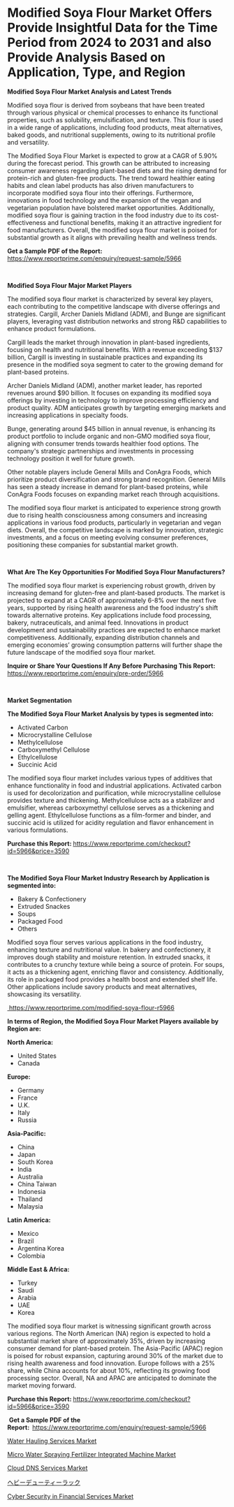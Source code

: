 <p><h1>Modified Soya Flour Market Offers Provide Insightful Data for the Time Period from 2024 to 2031 and also Provide Analysis Based on Application, Type, and Region</h1></p><p><strong>Modified Soya Flour Market Analysis and Latest Trends</strong></p>
<p><p>Modified soya flour is derived from soybeans that have been treated through various physical or chemical processes to enhance its functional properties, such as solubility, emulsification, and texture. This flour is used in a wide range of applications, including food products, meat alternatives, baked goods, and nutritional supplements, owing to its nutritional profile and versatility.</p><p>The Modified Soya Flour Market is expected to grow at a CAGR of 5.90% during the forecast period. This growth can be attributed to increasing consumer awareness regarding plant-based diets and the rising demand for protein-rich and gluten-free products. The trend toward healthier eating habits and clean label products has also driven manufacturers to incorporate modified soya flour into their offerings. Furthermore, innovations in food technology and the expansion of the vegan and vegetarian population have bolstered market opportunities. Additionally, modified soya flour is gaining traction in the food industry due to its cost-effectiveness and functional benefits, making it an attractive ingredient for food manufacturers. Overall, the modified soya flour market is poised for substantial growth as it aligns with prevailing health and wellness trends.</p></p>
<p><strong>Get a Sample PDF of the Report:&nbsp;</strong> <a href="https://www.reportprime.com/enquiry/request-sample/5966">https://www.reportprime.com/enquiry/request-sample/5966</a></p>
<p>&nbsp;</p>
<p><strong>Modified Soya Flour Major Market Players</strong></p>
<p><p>The modified soya flour market is characterized by several key players, each contributing to the competitive landscape with diverse offerings and strategies. Cargill, Archer Daniels Midland (ADM), and Bunge are significant players, leveraging vast distribution networks and strong R&D capabilities to enhance product formulations.</p><p>Cargill leads the market through innovation in plant-based ingredients, focusing on health and nutritional benefits. With a revenue exceeding $137 billion, Cargill is investing in sustainable practices and expanding its presence in the modified soya segment to cater to the growing demand for plant-based proteins.</p><p>Archer Daniels Midland (ADM), another market leader, has reported revenues around $90 billion. It focuses on expanding its modified soya offerings by investing in technology to improve processing efficiency and product quality. ADM anticipates growth by targeting emerging markets and increasing applications in specialty foods.</p><p>Bunge, generating around $45 billion in annual revenue, is enhancing its product portfolio to include organic and non-GMO modified soya flour, aligning with consumer trends towards healthier food options. The company's strategic partnerships and investments in processing technology position it well for future growth.</p><p>Other notable players include General Mills and ConAgra Foods, which prioritize product diversification and strong brand recognition. General Mills has seen a steady increase in demand for plant-based proteins, while ConAgra Foods focuses on expanding market reach through acquisitions.</p><p>The modified soya flour market is anticipated to experience strong growth due to rising health consciousness among consumers and increasing applications in various food products, particularly in vegetarian and vegan diets. Overall, the competitive landscape is marked by innovation, strategic investments, and a focus on meeting evolving consumer preferences, positioning these companies for substantial market growth.</p></p>
<p>&nbsp;</p>
<p><strong>What Are The Key Opportunities For Modified Soya Flour Manufacturers?</strong></p>
<p><p>The modified soya flour market is experiencing robust growth, driven by increasing demand for gluten-free and plant-based products. The market is projected to expand at a CAGR of approximately 6-8% over the next five years, supported by rising health awareness and the food industry's shift towards alternative proteins. Key applications include food processing, bakery, nutraceuticals, and animal feed. Innovations in product development and sustainability practices are expected to enhance market competitiveness. Additionally, expanding distribution channels and emerging economies’ growing consumption patterns will further shape the future landscape of the modified soya flour market.</p></p>
<p><strong>Inquire or Share Your Questions If Any Before Purchasing This Report:</strong> <a href="https://www.reportprime.com/enquiry/pre-order/5966">https://www.reportprime.com/enquiry/pre-order/5966</a></p>
<p>&nbsp;</p>
<p><strong>Market Segmentation</strong></p>
<p><strong>The Modified Soya Flour Market Analysis by types is segmented into:</strong></p>
<p><ul><li>Activated Carbon</li><li>Microcrystalline Cellulose</li><li>Methylcellulose</li><li>Carboxymethyl Cellulose</li><li>Ethylcellulose</li><li>Succinic Acid</li></ul></p>
<p><p>The modified soya flour market includes various types of additives that enhance functionality in food and industrial applications. Activated carbon is used for decolorization and purification, while microcrystalline cellulose provides texture and thickening. Methylcellulose acts as a stabilizer and emulsifier, whereas carboxymethyl cellulose serves as a thickening and gelling agent. Ethylcellulose functions as a film-former and binder, and succinic acid is utilized for acidity regulation and flavor enhancement in various formulations.</p></p>
<p><strong>Purchase this Report:&nbsp;</strong><a href="https://www.reportprime.com/checkout?id=5966&price=3590">https://www.reportprime.com/checkout?id=5966&price=3590</a></p>
<p>&nbsp;</p>
<p><strong>The Modified Soya Flour Market Industry Research by Application is segmented into:</strong></p>
<p><ul><li>Bakery & Confectionery</li><li>Extruded Snackes</li><li>Soups</li><li>Packaged Food</li><li>Others</li></ul></p>
<p><p>Modified soya flour serves various applications in the food industry, enhancing texture and nutritional value. In bakery and confectionery, it improves dough stability and moisture retention. In extruded snacks, it contributes to a crunchy texture while being a source of protein. For soups, it acts as a thickening agent, enriching flavor and consistency. Additionally, its role in packaged food provides a health boost and extended shelf life. Other applications include savory products and meat alternatives, showcasing its versatility.</p></p>
<p><a href="https://www.reportprime.com/modified-soya-flour-r5966">&nbsp;https://www.reportprime.com/modified-soya-flour-r5966</a></p>
<p><strong>In terms of Region, the Modified Soya Flour Market Players available by Region are:</strong></p>
<p>
    <p> <strong> North America: </strong>
        <ul>
            <li>United States</li>
            <li>Canada</li>
        </ul>
        </p> 
    <p> <strong> Europe: </strong>
        <ul>
            <li>Germany</li>
            <li>France</li>
            <li>U.K.</li>
            <li>Italy</li>
            <li>Russia</li>
        </ul>
        </p> 
    <p> <strong> Asia-Pacific: </strong>
        <ul>
            <li>China</li>
            <li>Japan</li>
            <li>South Korea</li>
            <li>India</li>
            <li>Australia</li>
            <li>China Taiwan</li>
            <li>Indonesia</li>
            <li>Thailand</li>
            <li>Malaysia</li>
        </ul>
        </p> 
    <p> <strong> Latin America: </strong>
        <ul>
            <li>Mexico</li>
            <li>Brazil</li>
            <li>Argentina Korea</li>
            <li>Colombia</li>
        </ul>
        </p> 
    <p> <strong> Middle East & Africa: </strong>
        <ul>
            <li>Turkey</li>
            <li>Saudi</li>
            <li>Arabia</li>
            <li>UAE</li>
            <li>Korea</li>
        </ul>
    </p>
    </p>
<p><p>The modified soya flour market is witnessing significant growth across various regions. The North American (NA) region is expected to hold a substantial market share of approximately 35%, driven by increasing consumer demand for plant-based protein. The Asia-Pacific (APAC) region is poised for robust expansion, capturing around 30% of the market due to rising health awareness and food innovation. Europe follows with a 25% share, while China accounts for about 10%, reflecting its growing food processing sector. Overall, NA and APAC are anticipated to dominate the market moving forward.</p></p>
<p><strong>Purchase this Report: </strong><a href="https://www.reportprime.com/checkout?id=5966&price=3590">https://www.reportprime.com/checkout?id=5966&price=3590</a></p>
<p>&nbsp;<strong>Get a Sample PDF of the Report:&nbsp;&nbsp;</strong><a href="https://www.reportprime.com/enquiry/request-sample/5966">https://www.reportprime.com/enquiry/request-sample/5966</a></p>
<p><strong></strong></p>
<p><p><a href="https://www.linkedin.com/pulse/emerging-market-trends-regional-analysis-water-hauling-services-hyxgc?trackingId=BviQ7TqgTvWeBSoqmrVtYA%3D%3D">Water Hauling Services Market</a></p><p><a href="https://issuu.com/reportprime-2/docs/micro-water-spraying-fertilizer-int_c3844444d15bd9">Micro Water Spraying Fertilizer Integrated Machine Market</a></p><p><a href="https://www.linkedin.com/pulse/cloud-dns-services-market-forecast-global-trends-analysis-ruekc?trackingId=XQj%2BBd5yTIaFl%2FwCu0dt7g%3D%3D">Cloud DNS Services Market</a></p><p><a href="https://medium.com/@johnson154chris/%E9%87%8D%E8%80%90%E8%8D%B7%E9%87%8D%E3%83%A9%E3%83%83%E3%82%AF%E5%B8%82%E5%A0%B4%E8%A6%8F%E6%A8%A1%E3%81%AF%E5%B9%B4%E5%B9%B3%E5%9D%87%E6%88%90%E9%95%B7%E7%8E%87-cagr-14-8-%E3%81%A7%E6%88%90%E9%95%B7%E3%81%97%E3%81%A6%E3%81%8A%E3%82%8A-%E6%9C%AC%E3%83%AC%E3%83%9D%E3%83%BC%E3%83%88%E3%81%A7%E3%81%AF%E5%B8%82%E5%A0%B4%E3%82%BB%E3%82%B0%E3%83%A1%E3%83%B3%E3%83%86%E3%83%BC%E3%82%B7%E3%83%A7%E3%83%B3-%E6%88%90%E9%95%B7-2024%E5%B9%B4%E3%81%8B%E3%82%892031%E5%B9%B4%E3%81%BE%E3%81%A7%E3%81%AE%E4%BA%88%E6%B8%AC%E3%81%AB%E9%96%A2%E3%81%99%E3%82%8B%E5%88%86%E6%9E%90%E3%82%92%E6%89%B1%E3%81%A3%E3%81%A6%E3%81%84%E3%81%BE%E3%81%99-5eeb5b9dd286">ヘビーデューティーラック</a></p><p><a href="https://medium.com/@estellaemmerich/global-cyber-security-in-financial-services-market-landscape-future-trends-and-market-strategic-a432e586a206">Cyber Security in Financial Services Market</a></p></p>